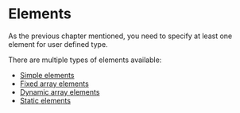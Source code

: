 # Elements

As the previous chapter mentioned, you need to specify at least one element for user defined type.

There are multiple types of elements available:
- [Simple elements](chapter_01-01-01-simple-elements.html)
- [Fixed array elements](chapter_01-01-01-fixed-array-elements.html)
- [Dynamic array elements](chapter_01-01-01-dynamic-array-elements.html)
- [Static elements](chapter_01-01-01-static-elements.html)
